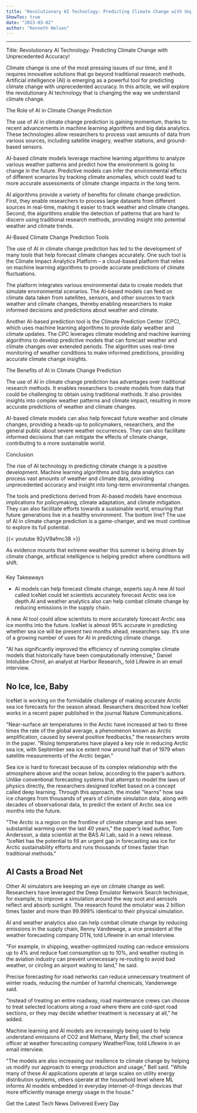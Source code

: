 ```yaml
---
title: "Revolutionary AI Technology: Predicting Climate Change with Unprecedented Accuracy!"
ShowToc: true 
date: "2023-03-02"
author: "Kenneth Nelson"
---
```

*****
Title: Revolutionary AI Technology: Predicting Climate Change with Unprecedented Accuracy!

Climate change is one of the most pressing issues of our time, and it requires innovative solutions that go beyond traditional research methods. Artificial intelligence (AI) is emerging as a powerful tool for predicting climate change with unprecedented accuracy. In this article, we will explore the revolutionary AI technology that is changing the way we understand climate change.

The Role of AI in Climate Change Prediction

The use of AI in climate change prediction is gaining momentum, thanks to recent advancements in machine learning algorithms and big data analytics. These technologies allow researchers to process vast amounts of data from various sources, including satellite imagery, weather stations, and ground-based sensors.

AI-based climate models leverage machine learning algorithms to analyze various weather patterns and predict how the environment is going to change in the future. Predictive models can infer the environmental effects of different scenarios by tracking climate anomalies, which could lead to more accurate assessments of climate change impacts in the long term.

AI algorithms provide a variety of benefits for climate change prediction. First, they enable researchers to process large datasets from different sources in real-time, making it easier to track weather and climate changes. Second, the algorithms enable the detection of patterns that are hard to discern using traditional research methods, providing insight into potential weather and climate trends.

AI-Based Climate Change Prediction Tools

The use of AI in climate change prediction has led to the development of many tools that help forecast climate changes accurately. One such tool is the Climate Impact Analytics Platform – a cloud-based platform that relies on machine learning algorithms to provide accurate predictions of climate fluctuations.

The platform integrates various environmental data to create models that simulate environmental scenarios. The AI-based models can feed on climate data taken from satellites, sensors, and other sources to track weather and climate changes, thereby enabling researchers to make informed decisions and predictions about weather and climate.

Another AI-based prediction tool is the Climate Prediction Center (CPC), which uses machine learning algorithms to provide daily weather and climate updates. The CPC leverages climate modeling and machine learning algorithms to develop predictive models that can forecast weather and climate changes over extended periods. The algorithm uses real-time monitoring of weather conditions to make informed predictions, providing accurate climate change insights.

The Benefits of AI in Climate Change Prediction

The use of AI in climate change prediction has advantages over traditional research methods. It enables researchers to create models from data that could be challenging to obtain using traditional methods. It also provides insights into complex weather patterns and climate impact, resulting in more accurate predictions of weather and climate changes.

AI-based climate models can also help forecast future weather and climate changes, providing a heads-up to policymakers, researchers, and the general public about severe weather occurrences. They can also facilitate informed decisions that can mitigate the effects of climate change, contributing to a more sustainable world.

Conclusion

The rise of AI technology in predicting climate change is a positive development. Machine learning algorithms and big data analytics can process vast amounts of weather and climate data, providing unprecedented accuracy and insight into long-term environmental changes.

The tools and predictions derived from AI-based models have enormous implications for policymaking, climate adaptation, and climate mitigation. They can also facilitate efforts towards a sustainable world, ensuring that future generations live in a healthy environment. The bottom line? The use of AI in climate change prediction is a game-changer, and we must continue to explore its full potential.

{{< youtube 92yV9afmc38 >}} 




As evidence mounts that extreme weather this summer is being driven by climate change, artificial intelligence is helping predict where conditions will shift. 

 
### 
Key Takeaways
 
- AI models can help forecast climate change, experts say.A new AI tool called IceNet could let scientists accurately forecast Arctic sea ice depth.AI and weather analytics also can help combat climate change by reducing emissions in the supply chain.

 

A new AI tool could allow scientists to more accurately forecast Arctic sea ice months into the future. IceNet is almost 95% accurate in predicting whether sea ice will be present two months ahead, researchers say. It’s one of a growing number of uses for AI in predicting climate change. 

 

"AI has significantly improved the efficiency of running complex climate models that historically have been computationally intensive," Daniel Intolubbe-Chmil, an analyst at Harbor Research,, told Lifewire in an email interview. 

 
##   No Ice, Ice, Baby  
 

IceNet is working on the formidable challenge of making accurate Arctic sea ice forecasts for the season ahead. Researchers described how IceNet works in a recent paper published in the journal Nature Communications. 

 

"Near-surface air temperatures in the Arctic have increased at two to three times the rate of the global average, a phenomenon known as Arctic amplification, caused by several positive feedbacks," the researchers wrote in the paper. "Rising temperatures have played a key role in reducing Arctic sea ice, with September sea ice extent now around half that of 1979 when satellite measurements of the Arctic began." 

 

Sea ice is hard to forecast because of its complex relationship with the atmosphere above and the ocean below, according to the paper’s authors. Unlike conventional forecasting systems that attempt to model the laws of physics directly, the researchers designed IceNet based on a concept called deep learning. Through this approach, the model "learns" how sea ice changes from thousands of years of climate simulation data, along with decades of observational data, to predict the extent of Arctic sea ice months into the future.

 

"The Arctic is a region on the frontline of climate change and has seen substantial warming over the last 40 years," the paper’s lead author, Tom Andersson, a data scientist at the BAS AI Lab, said in a news release. "IceNet has the potential to fill an urgent gap in forecasting sea ice for Arctic sustainability efforts and runs thousands of times faster than traditional methods."

 
##   AI Casts a Broad Net  
 

Other AI simulators are keeping an eye on climate change as well. Researchers have leveraged the Deep Emulator Network Search technique, for example, to improve a simulation around the way soot and aerosols reflect and absorb sunlight. The research found the emulator was 2 billion times faster and more than 99.999% identical to their physical simulation. 

 

AI and weather analytics also can help combat climate change by reducing emissions in the supply chain, Renny Vandewege, a vice president at the weather forecasting company DTN, told Lifewire in an email interview. 

 

"For example, in shipping, weather-optimized routing can reduce emissions up to 4% and reduce fuel consumption up to 10%, and weather routing in the aviation industry can prevent unnecessary re-routing to avoid bad weather, or circling an airport waiting to land," he said. 

 

Precise forecasting for road networks can reduce unnecessary treatment of winter roads, reducing the number of harmful chemicals, Vandenwege said. 

 

"Instead of treating an entire roadway, road maintenance crews can choose to treat selected locations along a road where there are cold-spot road sections, or they may decide whether treatment is necessary at all," he added.

 

Machine learning and AI models are increasingly being used to help understand emissions of CO2 and Methane, Marty Bell, the chief science officer at weather forecasting company WeatherFlow, told Lifewire in an email interview. 

 

"The models are also increasing our resilience to climate change by helping us modify our approach to energy production and usage," Bell said. "While many of these AI applications operate at large scales on utility energy distribution systems, others operate at the household level where ML informs AI models embedded in everyday internet-of-things devices that more efficiently manage energy usage in the house."

 

Get the Latest Tech News Delivered Every Day




